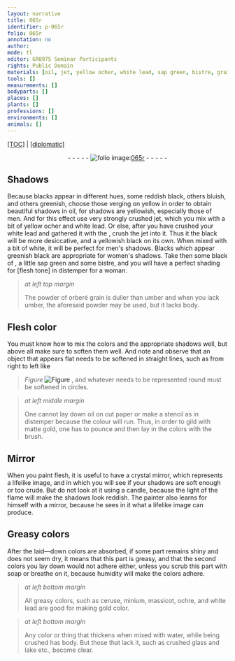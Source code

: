 ```yaml
---
layout: narrative
title: 065r
identifier: p-065r
folio: 065r
annotation: no
author:
mode: tl
editor: GR8975 Seminar Participants
rights: Public Domain
materials: [oil, jet, yellow ocher, white lead, sap green, bistre, grain, umber, paper, gild, gold, crystal, soap, ceruse, minium, massicot, ochre, water, glass, lake]
tools: []
measurements: []
bodyparts: []
places: []
plants: []
professions: []
environments: []
animals: []
---
```


<p><a href="{{ site.baseurl }}/translation/">[TOC]</a> | <a href="{{ site.baseurl }}/texts/p-065r_tc/">[diplomatic]</a></p><div class="folio" align="center">- - - - - <a href="http://gallica.bnf.fr/ark:/12148/btv1b10500001g/f135.image" target="_blank"><img src="https://cu-mkp.github.io/2017-workshop-edition/assets/photo-icon.png" alt="folio image: " style="display:inline-block; margin-bottom:-3px;"/>065r</a> - - - - - </div>  
  

## Shadows

 
 Because blacks appear in different hues, some reddish black, others bluish, and others greenish, choose those verging on yellow in order to obtain beautiful shadows in <span class="m">oil</span>, for shadows are yellowish, especially those of men. And for this effect use very strongly crushed <span class="m">jet</span>, which you mix with a bit of <span class="m">yellow ocher</span> and <span class="m">white lead</span>. Or else, after you have crushed your <span class="m">white lead</span> and gathered it with the , crush the <span class="m">jet</span> into it. Thus it <span class="sup">the black</span> will be more desiccative, and a yellowish black on its own. When mixed with a bit of white, it will be perfect for men's shadows. Blacks which appear greenish black are appropriate for women's shadows. Take then some black of , a little <span class="m">sap green</span> and some <span class="m">bistre</span>, and you will have a perfect shading for [flesh tone] in distemper for a woman.
 
> *at left top margin*
> 
> 
>   The powder of orberé <span class="m">grain</span> is duller than <span class="m">umber</span> and when you lack <span class="m">umber</span>, the aforesaid powder may be used, but it lacks body.
 
 
  

## Flesh color

 
You must know how to mix the colors and the appropriate shadows well, but above all make sure to soften them well. And note and observe that an object that appears flat needs to be softened in straight lines, such as from right to left like 
> *Figure*
> <a href="https://drive.google.com/open?id=0B9-oNrvWdlO5eUhrRmdpaWNCZlk" target="_blank"><img src="https://cu-mkp.github.io/GR8975-edition/assets/photo-icon.png" alt="Figure" style="display:inline-block; margin-bottom:-3px;"/></a>
 , and whatever needs to be represented round must be softened in circles.
 
> *at left middle margin*
> 
> 
>   One cannot lay down <span class="m">oil</span> on cut <span class="m">paper</span> or make a stencil as in distemper because the colour will run. Thus, in order to <span class="m">gild</span> with matte <span class="m">gold</span>, one has to pounce and then lay in the colors with the brush.
 
 
  

## Mirror

 
When you paint flesh, it is useful to have a <span class="m">crystal</span> mirror, which represents a lifelike image, and in which you will see if your shadows are soft enough or too crude. But do not look at it using a candle, because the light of the flame will make the shadows look reddish. The painter also learns for himself with a mirror, because he sees in it what a lifelike image can produce.
 
 
  

## Greasy colors

 
After the laid—down colors are absorbed, if some part remains shiny and does not seem dry, it means that this part is greasy, and that the second colors you lay down would not adhere either, unless you scrub this part with <span class="m">soap</span> or breathe on it, because humidity will make the colors adhere.
 
> *at left bottom margin*
> 
> 
>   All greasy colors, such as <span class="m">ceruse</span>, <span class="m">minium</span>, <span class="m">massicot</span>, <span class="m">ochre</span>, and <span class="m">white lead</span> are good for making <span class="m">gold</span> color.
 
> *at left bottom margin*
> 
> 
>   Any color or thing that thickens when mixed with <span class="m">water</span>, while being crushed has body. But those that lack it, such as crushed <span class="m">glass</span> and <span class="m">lake</span> etc., become clear.
 
